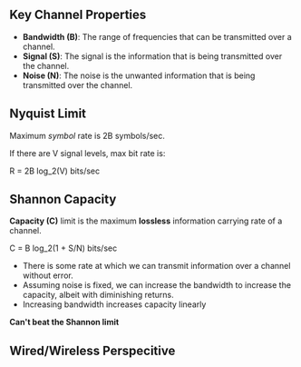 ## Key Channel Properties

- **Bandwidth (B)**: The range of frequencies that can be transmitted over a channel.
- **Signal (S)**: The signal is the information that is being transmitted over the channel.
- **Noise (N)**: The noise is the unwanted information that is being transmitted over the channel.

## Nyquist Limit

Maximum *symbol* rate is 2B symbols/sec.

If there are V signal levels, max bit rate is:

R = 2B log_2(V) bits/sec

## Shannon Capacity

**Capacity (C)** limit is the maximum **lossless** information carrying rate of a channel.

C = B log_2(1 + S/N) bits/sec

- There is some rate at which we can transmit information over a channel without error.
- Assuming noise is fixed, we can increase the bandwidth to increase the capacity, albeit with diminishing returns.
- Increasing bandwidth increases capacity linearly

**Can't beat the Shannon limit**


## Wired/Wireless Perspecitive

